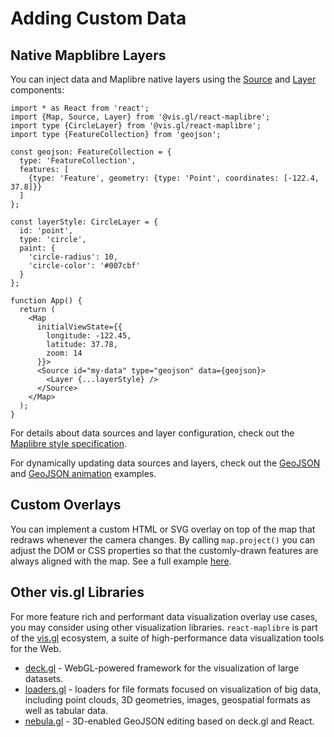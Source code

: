 # Adding Custom Data

## Native Mapblibre Layers

You can inject data and Maplibre native layers using the [Source](../api-reference/source.md) and [Layer](../api-reference/layer.md) components:

```tsx
import * as React from 'react';
import {Map, Source, Layer} from '@vis.gl/react-maplibre';
import type {CircleLayer} from '@vis.gl/react-maplibre';
import type {FeatureCollection} from 'geojson';

const geojson: FeatureCollection = {
  type: 'FeatureCollection',
  features: [
    {type: 'Feature', geometry: {type: 'Point', coordinates: [-122.4, 37.8]}}
  ]
};

const layerStyle: CircleLayer = {
  id: 'point',
  type: 'circle',
  paint: {
    'circle-radius': 10,
    'circle-color': '#007cbf'
  }
};

function App() {
  return (
    <Map
      initialViewState={{
        longitude: -122.45,
        latitude: 37.78,
        zoom: 14
      }}>
      <Source id="my-data" type="geojson" data={geojson}>
        <Layer {...layerStyle} />
      </Source>
    </Map>
  );
}
```

For details about data sources and layer configuration, check out the [Maplibre style specification](https://maplibre.org/maplibre-style-spec/).

For dynamically updating data sources and layers, check out the [GeoJSON](http://visgl.github.io/react-maplibre/examples/geojson) and [GeoJSON animation](http://visgl.github.io/react-maplibre/examples/geojson-animation) examples.


## Custom Overlays

You can implement a custom HTML or SVG overlay on top of the map that redraws whenever the camera changes. By calling `map.project()` you can adjust the DOM or CSS properties so that the customly-drawn features are always aligned with the map. See a full example [here](https://github.com/visgl/react-maplibre/tree/1.0-release/examples/custom-overlay).


## Other vis.gl Libraries

For more feature rich and performant data visualization overlay use cases, you may consider using other visualization libraries. `react-maplibre` is part of the [vis.gl](https://www.github.com/visgl) ecosystem, a suite of high-performance data visualization tools for the Web.

- [deck.gl](https://deck.gl) - WebGL-powered framework for the visualization of large datasets.
- [loaders.gl](https://loaders.gl) - loaders for file formats focused on visualization of big data, including point clouds, 3D geometries, images, geospatial formats as well as tabular data.
- [nebula.gl](https://nebula.gl) - 3D-enabled GeoJSON editing based on deck.gl and React.
